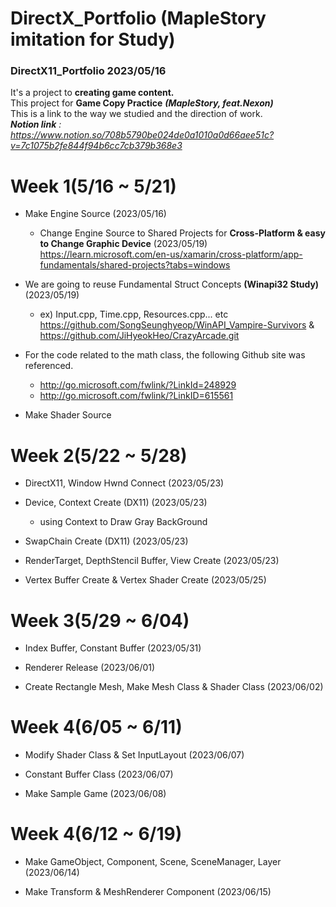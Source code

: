 # DirectX_Portfolio (MapleStory imitation for Study)
### DirectX11_Portfolio 2023/05/16
It's a project to __creating game content.__ <br/>
This project for __Game Copy Practice__ __*(MapleStory, feat.Nexon)*__ <br/>
This is a link to the way we studied and the direction of work. <br/>
*__Notion link__ : https://www.notion.so/708b5790be024de0a1010a0d66aee51c?v=7c1075b2fe844f94b6cc7cb379b368e3*


# Week 1(5/16 ~ 5/21) 


- Make Engine Source (2023/05/16)
  - Change Engine Source to Shared Projects for __Cross-Platform & easy to Change Graphic Device__ (2023/05/19) <br/>
   https://learn.microsoft.com/en-us/xamarin/cross-platform/app-fundamentals/shared-projects?tabs=windows
   
- We are going to reuse Fundamental Struct Concepts __(Winapi32 Study)__ (2023/05/19) <br/>
  - ex) Input.cpp, Time.cpp, Resources.cpp... etc <br/>
  https://github.com/SongSeunghyeop/WinAPI_Vampire-Survivors & https://github.com/JiHyeokHeo/CrazyArcade.git 
   
- For the code related to the math class, the following Github site was referenced.
   - http://go.microsoft.com/fwlink/?LinkId=248929
   - http://go.microsoft.com/fwlink/?LinkID=615561

- Make Shader Source

# Week 2(5/22 ~ 5/28) 

- DirectX11, Window Hwnd Connect (2023/05/23)

- Device, Context Create (DX11) (2023/05/23)
  - using Context to Draw Gray BackGround

- SwapChain Create (DX11) (2023/05/23)
    
- RenderTarget, DepthStencil Buffer, View Create (2023/05/23)
  
- Vertex Buffer Create & Vertex Shader Create (2023/05/25)

# Week 3(5/29 ~ 6/04) 

- Index Buffer, Constant Buffer (2023/05/31)

- Renderer Release (2023/06/01)

- Create Rectangle Mesh, Make Mesh Class & Shader Class (2023/06/02)

# Week 4(6/05 ~ 6/11) 

- Modify Shader Class & Set InputLayout (2023/06/07)

- Constant Buffer Class (2023/06/07)

- Make Sample Game (2023/06/08)

# Week 4(6/12 ~ 6/19) 

- Make GameObject, Component, Scene, SceneManager, Layer (2023/06/14)
 
- Make Transform & MeshRenderer Component (2023/06/15)


  

